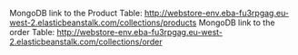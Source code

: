  MongoDB link to the Product Table:  http://webstore-env.eba-fu3rpgag.eu-west-2.elasticbeanstalk.com/collections/products
 MongoDB link to the order Table:  http://webstore-env.eba-fu3rpgag.eu-west-2.elasticbeanstalk.com/collections/order
